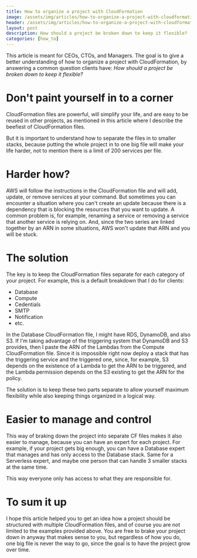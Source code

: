 ```yaml
---
title: How to organize a project with CloudFormation
image: /assets/img/articles/how-to-organize-a-project-with-cloudformation/cover.png
header: /assets/img/articles/how-to-organize-a-project-with-cloudformation/header.png
layout: post
description: How should a project be broken down to keep it flexible?
categories: [how_to]
---
```


This article is meant for CEOs, CTOs, and Managers. The goal is to give a better understanding of how to organize a project with CloudFormation, by answering a common question clients have: *How should a project be broken down to keep it flexible?*

# Don't paint yourself in to a corner

CloudFormation files are powerful, will simplify your life, and are easy to be reused in other projects, as mentioned in this article where I describe the beefiest of CloudFormation files.

But it is important to understand how to separate the files in to smaller stacks, because putting the whole project in to one big file will make your life harder, not to mention there is a limit of 200 services per file.

# Harder how?

AWS will follow the instructions in the CloudFormation file and will add, update, or remove services at your command. But sometimes you can encounter a situation where you can't create an update because there is a dependency that is blocking the resources that you want to update. A common problem is, for example, renaming a service or removing a service that another service is relying on. And, since the two series are linked together by an ARN in some situations, AWS won't update that ARN and you will be stuck.

# The solution

The key is to keep the CloudFormation files separate for each category of your project. For example, this is a default breakdown that I do for clients:

- Database
- Compute
- Cedentials
- SMTP
- Notification
- etc.

In the Database CloudFormation file, I might have RDS, DynamoDB, and also S3. If I'm taking advantage of the triggering system that DynamoDB and S3 provides, then I paste the ARN of the Lambdas from the Compute CloudFormation file. Since it is impossible right now deploy a stack that has the triggering service and the triggered one, since, for example, S3 depends on the existence of a Lambda to get the ARN to be triggered, and the Lambda permission depends on the S3 existing to get the ARN for the policy.

The solution is to keep these two parts separate to allow yourself maximum flexibility while also keeping things organized in a logical way.

# Easier to manage and control

This way of braking down the project into separate CF files makes it also easier to manage, because you can have an expert for each project. For example, if your project gets big enough, you can have a Database expert that manages and has only access to the Database stack. Same for a Serverless expert, and maybe one person that can handle 3 smaller stacks at the same time.

This way everyone only has access to what they are responsible for.

# To sum it up

I hope this article helped you to get an idea how a project should be structured with multiple CloudFormation files, and of course you are not limited to the examples provided above. You are free to brake your project down in anyway that makes sense to you, but regardless of how you do, one big file is never the way to go, since the goal is to have the project grow over time.